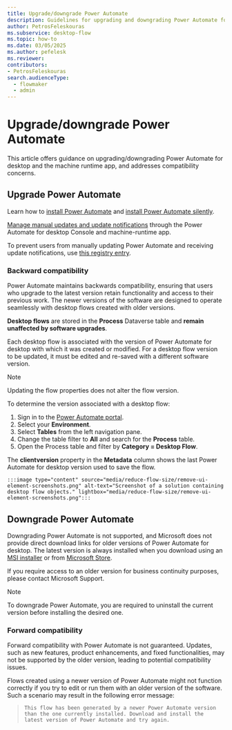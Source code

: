 ```yaml
---
title: Upgrade/downgrade Power Automate
description: Guidelines for upgrading and downgrading Power Automate for desktop and the machine runtime application, as well as addressing backward and forward compatibility concerns.
author: PetrosFeleskouras
ms.subservice: desktop-flow
ms.topic: how-to
ms.date: 03/05/2025
ms.author: pefelesk
ms.reviewer: 
contributors:
- PetrosFeleskouras
search.audienceType: 
  - flowmaker
  - admin
---
```

# Upgrade/downgrade Power Automate

This article offers guidance on upgrading/downgrading Power Automate for desktop and the machine runtime app, and addresses compatibility concerns.

## Upgrade Power Automate 

Learn how to [install Power Automate](../install.md) and [install Power Automate silently](../install-silently.md).  

[Manage manual updates and update notifications](../console.md#update-power-automate-for-desktop) through the Power Automate for desktop Console and machine-runtime app.  

To prevent users from manually updating Power Automate and receiving update notifications, use [this registry entry](../governance.md#prevent-users-manually-updating-power-automate-for-desktop). 

### Backward compatibility

Power Automate maintains backwards compatibility, ensuring that users who upgrade to the latest version retain functionality and access to their previous work. The newer versions of the software are designed to operate seamlessly with desktop flows created with older versions. 

**Desktop flows** are stored in the **Process** Dataverse table and **remain unaffected by software upgrades**.  

Each desktop flow is associated with the version of Power Automate for desktop with which it was created or modified. For a desktop flow version to be updated, it must be edited and re-saved with a different software version.  

> [!NOTE]
> Updating the flow properties does not alter the flow version.

To determine the version associated with a desktop flow:

1. Sign in to the [Power Automate portal](https://make.powerautomate.com).
1. Select your **Environment**.
1. Select **Tables** from the left navigation pane.
1. Change the table filter to **All** and search for the **Process** table.
1. Open the Process table and filter by **Category = Desktop Flow**.

The **clientversion** property in the **Metadata** column shows the last Power Automate for desktop version used to save the flow. 

    :::image type="content" source="media/reduce-flow-size/remove-ui-element-screenshots.png" alt-text="Screenshot of a solution containing desktop flow objects." lightbox="media/reduce-flow-size/remove-ui-element-screenshots.png":::

## Downgrade Power Automate  

Downgrading Power Automate is not supported, and Microsoft does not provide direct download links for older versions of Power Automate for desktop. The latest version is always installed when you download using an [MSI installer](../install.md#install-power-automate-using-the-msi-installer) or from [Microsoft Store](../install.md#install-power-automate-from-microsoft-store). 

If you require access to an older version for business continuity purposes, please contact Microsoft Support. 

> [!NOTE]
> To downgrade Power Automate, you are required to uninstall the current version before installing the desired one.

### Forward compatibility

Forward compatibility with Power Automate is not guaranteed. Updates, such as new features, product enhancements, and fixed functionalities, may not be supported by the older version, leading to potential compatibility issues. 

Flows created using a newer version of Power Automate might not function correctly if you try to edit or run them with an older version of the software.  
Such a scenario may result in the following error message: 
> `This flow has been generated by a newer Power Automate version than the one currently installed. Download and install the latest version of Power Automate and try again.`

